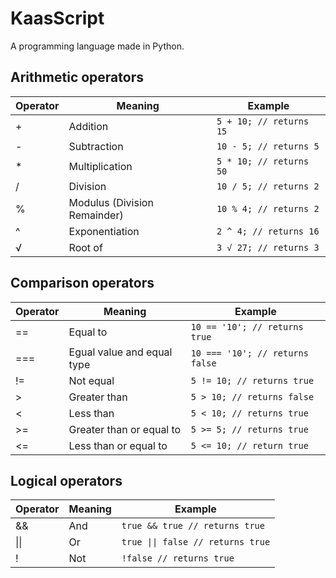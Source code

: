 # KaasScript

A programming language made in Python.

## Arithmetic operators

| Operator | Meaning                      | Example                            |
|----------|------------------------------|------------------------------------|
| +        | Addition                     | <code>5 + 10; // returns 15</code> |
| -        | Subtraction                  | <code>10 - 5; // returns 5</code>  |
| \*       | Multiplication               | <code>5 * 10; // returns 50</code> |
| /        | Division                     | <code>10 / 5; // returns 2</code>  |
| %        | Modulus (Division Remainder) | <code>10 % 4; // returns 2</code>  |
| ^        | Exponentiation               | <code>2 ^ 4; // returns 16</code>  |
| √        | Root of                      | <code>3 √ 27; // returns 3</code>  |

## Comparison operators

| Operator | Meaning                    | Example                                    |
|----------|----------------------------|--------------------------------------------|
| ==       | Equal to                   | <code>10 == '10'; // returns true</code>   |
| ===      | Egual value and equal type | <code>10 === '10'; // returns false</code> |
| !=       | Not equal                  | <code>5 != 10; // returns true</code>      |
| >        | Greater than               | <code>5 > 10; // returns false</code>      |
| <        | Less than                  | <code>5 < 10; // returns true</code>       |
| >=       | Greater than or equal to   | <code>5 >= 5; // returns true</code>       |
| <=       | Less than or equal to      | <code>5 <= 10; // return true</code>       |

## Logical operators

| Operator | Meaning | Example                                              |
|----------|---------|------------------------------------------------------|
| &&       | And     | <code>true && true // returns true</code>            |
| \|\|     | Or      | <code>true &#124;&#124; false // returns true</code> |
| !        | Not     | <code>!false // returns true</code>                  |
